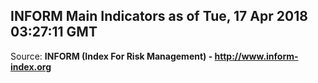 ## INFORM Main Indicators as of Tue, 17 Apr 2018 03:27:11 GMT

Source: **INFORM (Index For Risk Management) - http://www.inform-index.org**